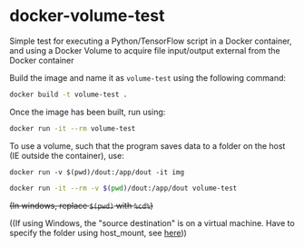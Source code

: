 
# docker-volume-test

Simple test for executing a Python/TensorFlow script in a Docker container, and using a Docker Volume to acquire file input/output external from the Docker container

Build the image and name it as `volume-test` using the following command:

```bash
docker build -t volume-test .
```

Once the image has been built, run using:

```bash
docker run -it --rm volume-test
```

To use a volume, such that the program saves data to a folder on the host
(IE outside the container), use:

`docker run -v $(pwd)/dout:/app/dout -it img`

```bash
docker run -it --rm -v $(pwd)/dout:/app/dout volume-test
```

~~(In windows, replace `$(pwd)` with `%cd%`)~~

((If using Windows, the "source destination" is on a virtual machine. Have to specify the folder using host_mount, see [here](https://github.com/docker/for-win/issues/1669#issuecomment-366717127)))
